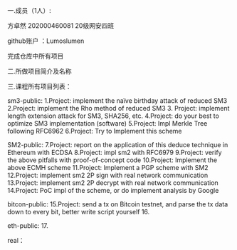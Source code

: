 一.成员（1人）: 

方卓然  202000460081 20级网安四班

github账户 ：Lumoslumen

完成仓库中所有项目

二.所做项目简介及名称


三.课程所有项目列表：

sm3-public:
1.Project: implement the naïve birthday attack of reduced SM3
2.Project: implement the Rho method of reduced SM3
3. Project: implement length extension attack for SM3, SHA256, etc.
4.Project: do your best to optimize SM3 implementation (software)
5.Project: Impl Merkle Tree following RFC6962
6.Project: Try to Implement this scheme

SM2-public:
7.Project: report on the application of this deduce technique in Ethereum with ECDSA
8.Project: impl sm2 with RFC6979
9.Project: verify the above pitfalls with proof-of-concept code
10.Project: Implement the above ECMH scheme
11.Project: Implement a PGP scheme with SM2
12.Project: implement sm2 2P sign with real network communication
13.Project: implement sm2 2P decrypt with real network communication
14.Project: PoC impl of the scheme, or do implement analysis by Google

bitcon-public:
15.Project: send a tx on Bitcoin testnet, and parse the tx data down to every bit, better write script yourself 
16.

eth-public:
17.

real：


